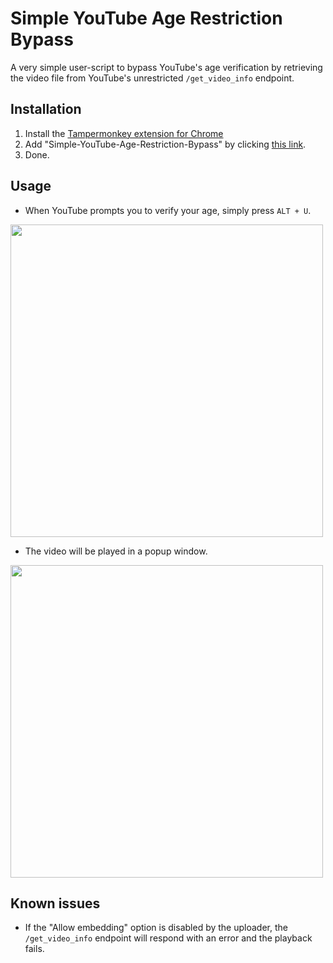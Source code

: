 # Simple YouTube Age Restriction Bypass
 A very simple user-script to bypass YouTube's age verification by retrieving the video file from YouTube's unrestricted ``/get_video_info`` endpoint.

## Installation
1. Install the [Tampermonkey extension for Chrome](https://chrome.google.com/webstore/detail/tampermonkey/dhdgffkkebhmkfjojejmpbldmpobfkfo)
2. Add "Simple-YouTube-Age-Restriction-Bypass" by clicking [this link](https://github.com/zerodytrash/Simple-YouTube-Age-Restriction-Bypass/raw/main/Simple-YouTube-Age-Restriction-Bypass.user.js).
3. Done.

## Usage
- When YouTube prompts you to verify your age, simply press ``ALT + U``.
<img src="https://github.com/zerodytrash/Simple-YouTube-Age-Restriction-Bypass/raw/main/Screenshots/Screenshot_1.png" width="500"/>

- The video will be played in a popup window.
<img src="https://github.com/zerodytrash/Simple-YouTube-Age-Restriction-Bypass/raw/main/Screenshots/Screenshot_2.png" width="500"/>

## Known issues
- If the "Allow embedding" option is disabled by the uploader, the ``/get_video_info`` endpoint will respond with an error and the playback fails.
